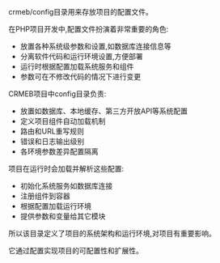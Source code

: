 crmeb/config目录用来存放项目的配置文件。

在PHP项目开发中,配置文件扮演着非常重要的角色:

- 放置各种系统级参数和设置,如数据库连接信息等
- 分离软件代码和运行环境设置,方便部署
- 运行时根据配置加载系统服务和组件
- 参数可在不修改代码的情况下进行变更

CRMEB项目中config目录负责:

- 放置如数据库、本地缓存、第三方开放API等系统配置
- 定义项目组件自动加载机制
- 路由和URL重写规则
- 错误和日志输出级别
- 各环境参数差异配置隔离

项目在运行时会加载并解析这些配置:

- 初始化系统服务如数据库连接
- 注册组件到容器
- 根据配置加载运行环境
- 提供参数和变量给其它模块

所以该目录定义了项目的系统架构和运行环境,对项目有重要影响。

它通过配置实现项目的可配置性和扩展性。